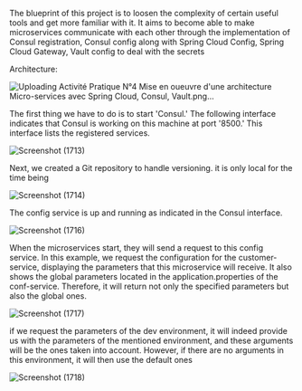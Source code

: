 
The blueprint of this project is to loosen the complexity of certain useful tools and get more familiar with it. It aims to become able to make microservices communicate with each other through the implementation of Consul registration, Consul config along with Spring Cloud Config, Spring Cloud Gateway, Vault config to deal with the secrets 



Architecture:

![Uploading Activité Pratique N°4  Mise en oueuvre d'une architecture Micro-services avec Spring Cloud, Consul, Vault.png…]()



The first thing we have to do is to start 'Consul.' The following interface indicates that Consul is working on this machine at port '8500.' 
This interface lists the registered services.

![Screenshot (1713)](https://github.com/YassineAlami/E-commerce-Micro-Services-SpringCloudConfig-ConsulConfig-SpringCloudGateway-ConsulRegistry-Vault/assets/40896739/c4a8f5e0-219f-448c-8437-79040257415c)



Next, we created a Git repository to handle versioning. it is only local for the time being

![Screenshot (1714)](https://github.com/YassineAlami/E-commerce-Micro-Services-SpringCloudConfig-ConsulConfig-SpringCloudGateway-ConsulRegistry-Vault/assets/40896739/af68d0a9-1b21-4bc2-b9d7-f15748a21eee)



The config service is up and running as indicated in the Consul interface.

![Screenshot (1716)](https://github.com/YassineAlami/E-commerce-Micro-Services-SpringCloudConfig-ConsulConfig-SpringCloudGateway-ConsulRegistry-Vault/assets/40896739/6fe7bede-6c28-49e2-88e8-4ff97fbbc379)



When the microservices start, they will send a request to this config service. In this example, we request the configuration for the customer-service, 
displaying the parameters that this microservice will receive. 
It also shows the global parameters located in the application.properties of the conf-service. Therefore, it will return not only the specified parameters but also the global ones.


![Screenshot (1717)](https://github.com/YassineAlami/E-commerce-Micro-Services-SpringCloudConfig-ConsulConfig-SpringCloudGateway-ConsulRegistry-Vault/assets/40896739/0573a0e0-2034-4d98-ac5f-d33df9fef1a1)



if we request the parameters of the dev environment, it will indeed provide us with the parameters of the mentioned environment, and these arguments will be the ones taken into account. 
However, if there are no arguments in this environment, it will then use the default ones


![Screenshot (1718)](https://github.com/YassineAlami/E-commerce-Micro-Services-SpringCloudConfig-ConsulConfig-SpringCloudGateway-ConsulRegistry-Vault/assets/40896739/b627d69c-dffa-42c7-80e2-a2744e10d10f)
















